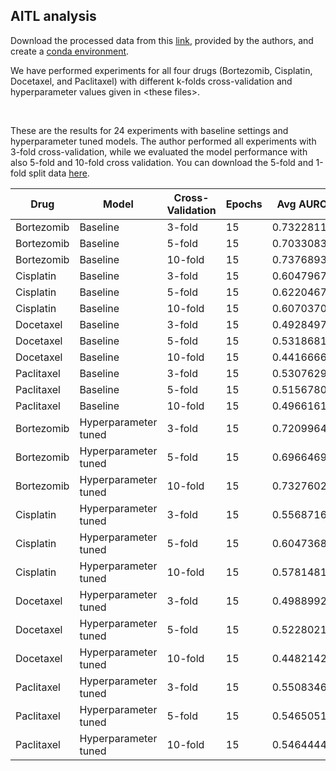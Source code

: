 AITL analysis
-------------

Download the processed data from this
[link](https://drive.google.com/drive/folders/1r4iw-qp6gep5XzYlQzaxI22cGgqI0MRG?usp=sharing),
provided by the authors, and create a [conda
environment](https://github.com/hosseinshn/AITL#conda-environment).

We have performed experiments for all four drugs (Bortezomib, Cisplatin,
Docetaxel, and Paclitaxel) with different k-folds cross-validation and
hyperparameter values given in \<these files\>.

 

These are the results for 24 experiments with baseline settings and
hyperparameter tuned models. The author performed all experiments with 3-fold
cross-validation, while we evaluated the model performance with also 5-fold and
10-fold cross validation. You can download the 5-fold and 1-fold split data
[here](https://portland-my.sharepoint.com/:f:/g/personal/mtoseef2-c_my_cityu_edu_hk/Es5eSBmDs4FMk1Xy_eU8D58B7Nsmrv9uOWvbJUWpSm2lgg?e=J8rZHb).

| **Drug**   | **Model**            | **Cross-Validation** | **Epochs** | **Avg AUROC** | **Avg APR** |
|------------|----------------------|----------------------|------------|---------------|-------------|
| Bortezomib | Baseline             | 3-fold               | 15         | 0.732281153   | 0.742361278 |
| Bortezomib | Baseline             | 5-fold               | 15         | 0.7033083     | 0.727293207 |
| Bortezomib | Baseline             | 10-fold              | 15         | 0.737689394   | 0.737689394 |
| Cisplatin  | Baseline             | 3-fold               | 15         | 0.604796707   | 0.857139326 |
| Cisplatin  | Baseline             | 5-fold               | 15         | 0.622046784   | 0.85488424  |
| Cisplatin  | Baseline             | 10-fold              | 15         | 0.607037037   | 0.873774411 |
| Docetaxel  | Baseline             | 3-fold               | 15         | 0.492849743   | 0.62124888  |
| Docetaxel  | Baseline             | 5-fold               | 15         | 0.531868132   | 0.673401025 |
| Docetaxel  | Baseline             | 10-fold              | 15         | 0.441666667   | 0.647979025 |
| Paclitaxel | Baseline             | 3-fold               | 15         | 0.530762929   | 0.612060264 |
| Paclitaxel | Baseline             | 5-fold               | 15         | 0.515678084   | 0.58879782  |
| Paclitaxel | Baseline             | 10-fold              | 15         | 0.496616162   | 0.593677809 |
| Bortezomib | Hyperparameter tuned | 3-fold               | 15         | 0.720996487   | 0.732728673 |
| Bortezomib | Hyperparameter tuned | 5-fold               | 15         | 0.696646904   | 0.715587307 |
| Bortezomib | Hyperparameter tuned | 10-fold              | 15         | 0.732760295   | 0.751416034 |
| Cisplatin  | Hyperparameter tuned | 3-fold               | 15         | 0.55687164    | 0.823419209 |
| Cisplatin  | Hyperparameter tuned | 5-fold               | 15         | 0.604736842   | 0.844228739 |
| Cisplatin  | Hyperparameter tuned | 10-fold              | 15         | 0.578148148   | 0.852510261 |
| Docetaxel  | Hyperparameter tuned | 3-fold               | 15         | 0.498899249   | 0.647605641 |
| Docetaxel  | Hyperparameter tuned | 5-fold               | 15         | 0.522802198   | 0.666954559 |
| Docetaxel  | Hyperparameter tuned | 10-fold              | 15         | 0.448214286   | 0.654636072 |
| Paclitaxel | Hyperparameter tuned | 3-fold               | 15         | 0.550834613   | 0.608495571 |
| Paclitaxel | Hyperparameter tuned | 5-fold               | 15         | 0.546505152   | 0.62051767  |
| Paclitaxel | Hyperparameter tuned | 10-fold              | 15         | 0.546444444   | 0.618279505 |
